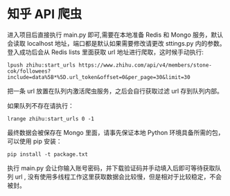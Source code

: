 # 知乎 API 爬虫
进入项目后直接执行 main.py 即可,需要在本地准备 Redis 和 Mongo 服务，默认会读取 localhost 地址，端口都是默认如果需要修改请更改 sttings.py 内的参数。
登入成功后会从 Redis lists 里面获取 url 地址进行爬取，这时候手动执行:
```
lpush zhihu:start_urls https://www.zhihu.com/api/v4/members/stone-cok/followees?include=data%5B*%5D.url_token&offset=0&per_page=30&limit=30
```
把一条 url 放置在队列内激活爬虫服务，之后会自行获取过滤 url 存到队列内部。

如果队列不存在请执行：
```
lrange zhihu:start_urls 0 -1
```

最终数据会被保存在 Mongo 里面，请事先保证本地 Python 环境具备所需的包，可以使用 pip 安装：
```
pip install -t package.txt
```

执行 main.py 会让你输入账号密码，并下载验证码并手动填入后即可等待获取队列 url , 没有使用多线程工作这里获取数据会比较慢，但是相对于比较稳定，不会被封。
